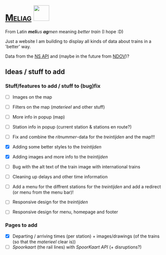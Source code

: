 # <span style="font-variant: small-caps;">[Meliag](https://www.gijs6.nl/meliag)</span> <img src="https://www.gijs6.nl/static/meliag/Loogootje.svg" width=50>
From Latin _**meli**us **ag**men_ meaning _better train_ (I hope :D)

Just a website I am building to display all kinds of data about trains in a 'better' way.

Data from the [NS API](https://apiportal.ns.nl/) and (maybe in the future from [NDOV](https://ndovloket.nl/))?

## Ideas / stuff to add

### Stuff/features to add / stuff to (bug)fix

- [ ] Images on the map
- [ ] Filters on the map (_materieel_ and other stuff)
- [ ] More info in popup (map)
- [ ] Station info in popup (current station & stations en route?)


- [ ] Fix and combine the _ritnummer_-data for the _treintijden_ and the map!!!


- [x] Adding some better styles to the _treintijden_
- [x] Adding images and more info to the _treintijden_
- [ ] Bug with the alt text of the train image with international trains
- [ ] Cleaning up delays and other time information
- [ ] Add a menu for the diffrent stations for the _treintijden_ and add a redirect (or menu from the menu bar)!
- [ ] Responsive design for the _treintijden_


- [ ] Responsive design for menu, homepage and footer

### Pages to add

- [x] Departing / arriving times (per station) + images/drawings (of the trains (so that the _materieel_ clear is))
- [ ] _Spoorkaart_ (the rail lines) with _SpoorKaart API_ (+ disruptions?)